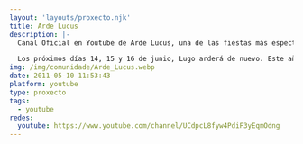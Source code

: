 ```yaml
---
layout: 'layouts/proxecto.njk'
title: Arde Lucus
description: |-
  Canal Oficial en Youtube de Arde Lucus, una de las fiestas más espectaculares de Galicia. Prepárate para vivirla los días 14, 15 y 16 de junio.

  Los próximos días 14, 15 y 16 de junio, Lugo arderá de nuevo. Este año llegamos a la décimo segunda edición de una de las fiestas más espectaculares de toda Galicia que le ha hecho merecedora de su distinción como Fiesta de Interés Turístico Gallego.
img: /img/comunidade/Arde_Lucus.webp
date: 2011-05-10 11:53:43
platform: youtube
type: proxecto
tags:
  - youtube
redes:
  youtube: https://www.youtube.com/channel/UCdpcL8fyw4PdiF3yEqmOdng
---
```


